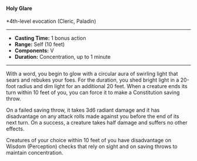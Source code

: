 #### Holy Glare
*4th-level evocation (Cleric, Paladin)
___
- **Casting Time:** 1 bonus action 
- **Range:** Self (10 feet) 
- **Components:** V 
- **Duration:** Concentration, up to 1 minute 
---
With a word, you begin to glow with a circular aura of swirling light that sears and rebukes your foes. For the duration, you shed bright light in a 20-foot radius and dim light for an additional 20 feet. When a creature ends its turn within 10 feet of you, you can force it to make a Constitution saving throw.

On a failed saving throw, it takes 3d6 radiant damage and it has disadvantage on any attack rolls made against you before the end of its next turn. On a success, a creature takes half damage and suffers no other effects. 

Creatures of your choice within 10 feet of you have disadvantage on Wisdom (Perception) checks that rely on sight and on saving throws to maintain concentration. 
